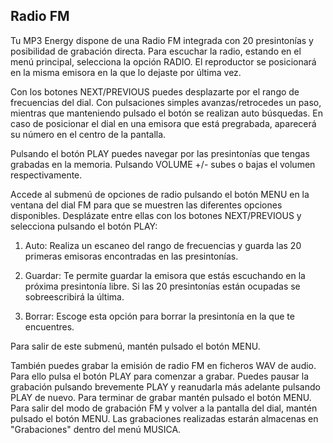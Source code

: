 ## Radio FM

Tu MP3 Energy dispone de una Radio FM integrada con 20 presintonías y posibilidad de grabación directa. Para escuchar la radio, estando en el menú principal, selecciona la opción RADIO. El reproductor se posicionará en la misma emisora en la que lo dejaste por última vez.

Con los botones NEXT/PREVIOUS puedes desplazarte por el rango de frecuencias del dial. Con pulsaciones simples avanzas/retrocedes
un paso, mientras que manteniendo pulsado el botón se realizan auto búsquedas. En caso de posicionar el dial en una emisora que está pregrabada, aparecerá su número en el centro de la pantalla.

Pulsando el botón PLAY puedes navegar por las presintonías que tengas grabadas en la memoria. Pulsando VOLUME +/- subes o bajas el volumen respectivamente.

Accede al submenú de opciones de radio pulsando el botón MENU en la ventana del dial FM para que se muestren las diferentes opciones disponibles. Desplázate entre ellas con los botones NEXT/PREVIOUS y selecciona pulsando el botón PLAY:

1. Auto: Realiza un escaneo del rango de frecuencias y guarda las 20 primeras emisoras encontradas en las presintonías.

2. Guardar: Te permite guardar la emisora que estás escuchando en la próxima presintonía libre. Si las 20 presintonías están ocupadas se sobreescribirá la última.

3. Borrar: Escoge esta opción para borrar la presintonía en la que te encuentres.

Para salir de este submenú, mantén pulsado el botón MENU.

También puedes grabar la emisión de radio FM en ficheros WAV de audio. Para ello pulsa el botón PLAY para comenzar a grabar. Puedes pausar la grabación pulsando brevemente PLAY y reanudarla más adelante pulsando PLAY de nuevo. Para terminar de grabar mantén pulsado el botón MENU. Para salir del modo de grabación FM y volver a la pantalla del dial, mantén pulsado el botón MENU. Las grabaciones realizadas estarán almacenas en "Grabaciones" dentro del menú MUSICA.

